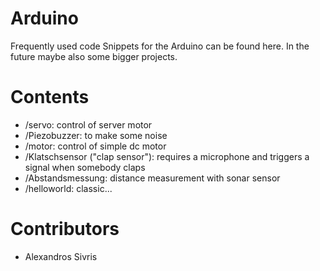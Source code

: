# Arduino #

Frequently used code Snippets for the Arduino can be found here. In the future maybe also some bigger projects.

# Contents #
*  /servo: control of server motor
*  /Piezobuzzer: to make some noise
*  /motor: control of simple dc motor
*  /Klatschsensor ("clap sensor"): requires a  microphone and triggers a signal when somebody claps
*  /Abstandsmessung: distance measurement with sonar sensor
*  /helloworld: classic...

# Contributors #

*  Alexandros Sivris